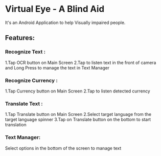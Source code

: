 # Virtual Eye - A Blind Aid
It's an Android Application to help Visually impaired people.

## Features:
### Recognize Text :
1.Tap OCR button on Main Screen
2.Tap to listen text in the front of camera and Long Press to manage the text in Text Manager
    
### Recognize Currency :
1.Tap Currency button on Main Screen
2.Tap to listen detected currency

### Translate Text :
1.Tap Translate button on Main Screen
2.Select target language from the target language spinner
3.Tap on Translate button on the bottom to start translation

### Text Manager:
Select options in the bottom of the screen to manage text
